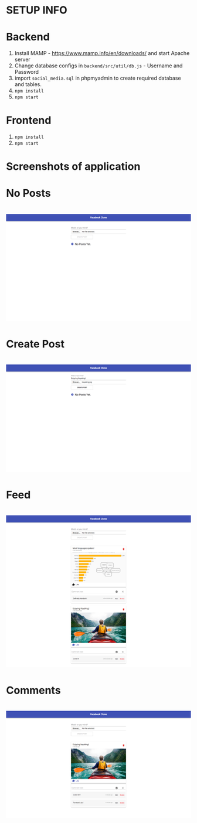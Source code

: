 # SETUP INFO

# Backend

1. Install MAMP - https://www.mamp.info/en/downloads/ and start Apache server
2. Change database configs in `backend/src/util/db.js` - Username and Password
3. import `social_media.sql` in phpmyadmin to create required database and tables.
3. `npm install`
4. `npm start`

# Frontend

1. `npm install`
2. `npm start`

# Screenshots of application

# No Posts
# ![No Posts](posts.png)

# Create Post
# ![Create Post](create-post.png)

# Feed
# ![Feed](feeds.png)

# Comments
# ![Comments](comments.png)

